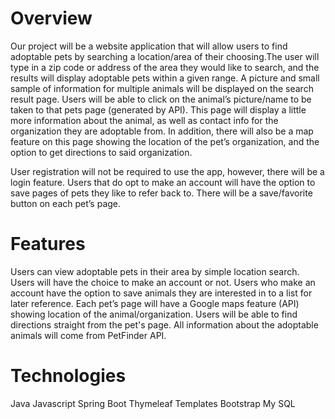 # Overview

Our project will be a website application that will allow users to find adoptable pets by searching a location/area of their choosing.The user will type in a zip code or address of the area they would like to search, and the results will display adoptable pets within a given range. A picture and small sample of information for multiple animals will be displayed on the search result page. Users will be able to click on the animal’s picture/name to be taken to that pets page (generated by API). This page will display a little more information about the animal, as well as contact info for the organization they are adoptable from. In addition, there will also be a map feature on this page showing the location of the pet’s organization, and the option to get directions to said organization.

User registration will not be required to use the app, however, there will be a login feature. Users that do opt to make an account will have the option to save pages of pets they like to refer back to. There will be a save/favorite button on each pet’s page. 


# Features 

Users can view adoptable pets in their area by simple location search.
Users will have the choice to make an account or not.
Users who make an account have the option to save animals they are interested in to a list for later reference.
Each pet’s page will have a Google maps feature (API) showing location of the animal/organization. Users will be able to find directions straight from the pet's page.
All information about the adoptable animals will come from PetFinder API.


# Technologies

Java
Javascript
Spring Boot
Thymeleaf Templates
Bootstrap
My SQL


